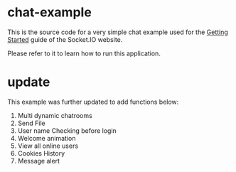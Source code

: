 # chat-example

This is the source code for a very simple chat example used for 
the [Getting Started](http://socket.io/get-started/chat/) guide 
of the Socket.IO website.

Please refer to it to learn how to run this application.

# update

This example was further updated to add functions below:
1. Multi dynamic chatrooms
2. Send File
3. User name Checking before login
4. Welcome animation
5. View all online users
6. Cookies History
7. Message alert


